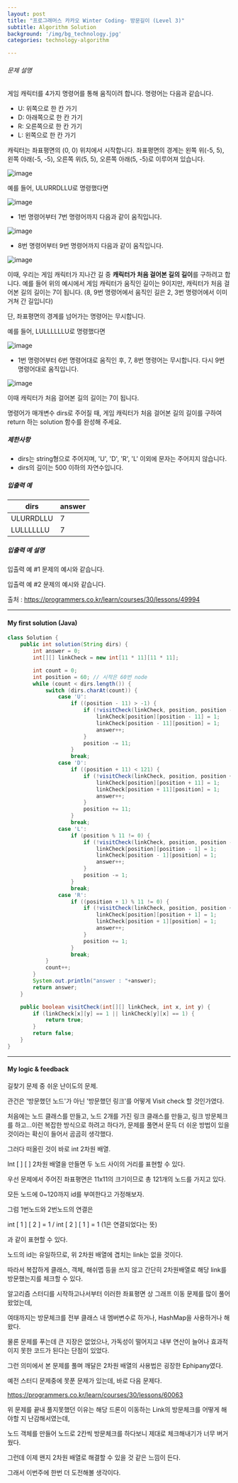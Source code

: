 ```yaml
---
layout: post
title: "프로그래머스 카카오 Winter Coding- 방문길이 (Level 3)"
subtitle: Algorithm Solution
background: '/img/bg_technology.jpg'
categories: technology-algorithm

---
```

###### 문제 설명

게임 캐릭터를 4가지 명령어를 통해 움직이려 합니다. 명령어는 다음과 같습니다.

- U: 위쪽으로 한 칸 가기
- D: 아래쪽으로 한 칸 가기
- R: 오른쪽으로 한 칸 가기
- L: 왼쪽으로 한 칸 가기

캐릭터는 좌표평면의 (0, 0) 위치에서 시작합니다. 좌표평면의 경계는 왼쪽 위(-5, 5), 왼쪽 아래(-5, -5), 오른쪽 위(5, 5), 오른쪽 아래(5, -5)로 이루어져 있습니다.

![image](https://res.cloudinary.com/jistring93/image/upload/v1495542181/%EB%B0%A9%EB%AC%B8%EA%B8%B8%EC%9D%B41_qpp9l3.png)

예를 들어, ULURRDLLU로 명령했다면

![image](https://res.cloudinary.com/jistring93/image/upload/v1495542443/%EB%B0%A9%EB%AC%B8%EA%B8%B8%EC%9D%B42_lezmdo.png)

- 1번 명령어부터 7번 명령어까지 다음과 같이 움직입니다.

![image](https://res.cloudinary.com/jistring93/image/upload/v1495542704/%EB%B0%A9%EB%AC%B8%EA%B8%B8%EC%9D%B43_sootjd.png)

- 8번 명령어부터 9번 명령어까지 다음과 같이 움직입니다.

![image](https://res.cloudinary.com/jistring93/image/upload/v1495542767/%EB%B0%A9%EB%AC%B8%EA%B8%B8%EC%9D%B44_hlpiej.png)

이때, 우리는 게임 캐릭터가 지나간 길 중 **캐릭터가 처음 걸어본 길의 길이**를 구하려고 합니다. 예를 들어 위의 예시에서 게임 캐릭터가 움직인 길이는 9이지만, 캐릭터가 처음 걸어본 길의 길이는 7이 됩니다. (8, 9번 명령어에서 움직인 길은 2, 3번 명령어에서 이미 거쳐 간 길입니다)

단, 좌표평면의 경계를 넘어가는 명령어는 무시합니다.

예를 들어, LULLLLLLU로 명령했다면

![image](https://res.cloudinary.com/jistring93/image/upload/v1495545063/%EB%B0%A9%EB%AC%B8%EA%B8%B8%EC%9D%B45_nitjwj.png)

- 1번 명령어부터 6번 명령어대로 움직인 후, 7, 8번 명령어는 무시합니다. 다시 9번 명령어대로 움직입니다.

![image](https://res.cloudinary.com/jistring93/image/upload/v1495544946/%EB%B0%A9%EB%AC%B8%EA%B8%B8%EC%9D%B46_nzhumd.png)

이때 캐릭터가 처음 걸어본 길의 길이는 7이 됩니다.

명령어가 매개변수 dirs로 주어질 때, 게임 캐릭터가 처음 걸어본 길의 길이를 구하여 return 하는 solution 함수를 완성해 주세요.

##### 제한사항

- dirs는 string형으로 주어지며, 'U', 'D', 'R', 'L' 이외에 문자는 주어지지 않습니다.
- dirs의 길이는 500 이하의 자연수입니다.

##### 입출력 예

| dirs      | answer |
| --------- | ------ |
| ULURRDLLU | 7      |
| LULLLLLLU | 7      |

##### 입출력 예 설명

입출력 예 #1
 문제의 예시와 같습니다.

입출력 예 #2
 문제의 예시와 같습니다.



출처 : https://programmers.co.kr/learn/courses/30/lessons/49994



---

#### My first solution (Java)

```java
class Solution {
    public int solution(String dirs) {
        int answer = 0;
        int[][] linkCheck = new int[11 * 11][11 * 11];

        int count = 0;
        int position = 60; // 시작은 60번 node
        while (count < dirs.length()) {
            switch (dirs.charAt(count)) {
                case 'U':
                    if ((position - 11) > -1) {
                        if (!visitCheck(linkCheck, position, position - 11)) {
                            linkCheck[position][position - 11] = 1;
                            linkCheck[position - 11][position] = 1;
                            answer++;
                        }
                        position -= 11;
                    }
                    break;
                case 'D':
                    if ((position + 11) < 121) {
                        if (!visitCheck(linkCheck, position, position + 11)) {
                            linkCheck[position][position + 11] = 1;
                            linkCheck[position + 11][position] = 1;
                            answer++;
                        }
                        position += 11;
                    }
                    break;
                case 'L':
                    if (position % 11 != 0) {
                        if (!visitCheck(linkCheck, position, position - 1)) {
                            linkCheck[position][position - 1] = 1;
                            linkCheck[position - 1][position] = 1;
                            answer++;
                        }
                        position -= 1;
                    }
                    break;
                case 'R':
                    if ((position + 1) % 11 != 0) {
                        if (!visitCheck(linkCheck, position, position + 1)) {
                            linkCheck[position][position + 1] = 1;
                            linkCheck[position + 1][position] = 1;
                            answer++;
                        }
                        position += 1;
                    }
                    break;
            }
            count++;
        }
        System.out.println("answer : "+answer);
        return answer;
    }

    public boolean visitCheck(int[][] linkCheck, int x, int y) {
        if (linkCheck[x][y] == 1 || linkCheck[y][x] == 1) {
            return true;
        }
        return false;
    }
}
```

---

#### My logic & feedback

길찾기 문제 중 쉬운 난이도의 문제.

관건은 '방문했던 노드'가 아닌 '방문했던 링크'를 어떻게 Visit check 할 것인가였다.

처음에는 노드 클래스를 만들고, 노드 2개를 가진 링크 클래스를 만들고, 링크 방문체크를 하고...이런 복잡한 방식으로 하려고 하다가, 문제를 풀면서 문득 더 쉬운 방법이 있을 것이라는 확신이 들어서 곰곰히 생각했다.

그러다 떠올린 것이 바로 int 2차원 배열.

Int [ ] [ ] 2차원 배열을 만들면 두 노드 사이의 거리를 표현할 수 있다.

우선 문제에서 주어진 좌표평면은 11x11의 크기이므로 총 121개의 노드를 가지고 있다.

모든 노드에 0~120까지 id를 부여한다고 가정해보자.

그럼 1번노드와 2번노드의 연결은 

int [ 1 ] [ 2 ] = 1  / int [ 2 ] [ 1 ] = 1 (1은 연결되었다는 뜻)

과 같이 표현할 수 있다.

노드의 id는 유일하므로, 위 2차원 배열에 겹치는 link는 없을 것이다.

따라서 복잡하게 클래스, 객체, 해쉬맵 등을 쓰지 않고 간단히 2차원배열로 해당 link를 방문했는지를 체크할 수 있다.



알고리즘 스터디를 시작하고나서부터 이러한 좌표평면 상 그래프 이동 문제를 많이 풀어왔었는데,

여태까지는 방문체크를 전부 클래스 내 멤버변수로 하거나, HashMap을 사용하거나 해왔다.

물론 문제를 푸는데 큰 지장은 없었으나, 가독성이 떨어지고 내부 연산이 늘어나 효과적이지 못한 코드가 된다는 단점이 있었다.

그런 의미에서 본 문제를 풀며 깨달은 2차원 배열의 사용법은 굉장한 Ephipany였다.

예전 스터디 문제중에 못푼 문제가 있는데, 바로 다음 문제다.



https://programmers.co.kr/learn/courses/30/lessons/60063

 

위 문제를 끝내 풀지못했던 이유는 해당 드론이 이동하는 Link의 방문체크를 어떻게 해야할 지 난감해서였는데, 

노드 객체를 만들어 노드로 2칸씩 방문체크를 하다보니 제대로 체크해내기가 너무 버거웠다.

그런데 이제 왠지 2차원 배열로 해결할 수 있을 것 같은 느낌이 든다.

그래서 이번주에 한번 더 도전해볼 생각이다.






